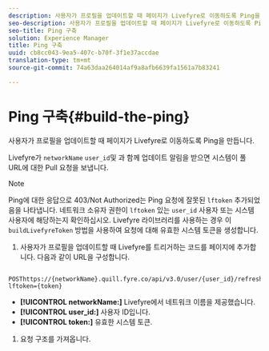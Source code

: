 ```yaml
---
description: 사용자가 프로필을 업데이트할 때 페이지가 Livefyre로 이동하도록 Ping을 만듭니다.
seo-description: 사용자가 프로필을 업데이트할 때 페이지가 Livefyre로 이동하도록 Ping을 만듭니다.
seo-title: Ping 구축
solution: Experience Manager
title: Ping 구축
uuid: cb8cc043-9ea5-407c-b70f-3f1e37accdae
translation-type: tm+mt
source-git-commit: 74a63daa264014af9a8afb6639fa1561a7b83241

---
```



# Ping 구축{#build-the-ping}

사용자가 프로필을 업데이트할 때 페이지가 Livefyre로 이동하도록 Ping을 만듭니다.

Livefyre가 `networkName` `user_id`및 과 함께 업데이트 알림을 받으면 시스템이 풀 URL에 대한 Pull 요청을 보냅니다.

>[!NOTE]
>
>Ping에 대한 응답으로 403/Not Authorized는 Ping 요청에 잘못된 `lftoken` 추가되었음을 나타냅니다. 네트워크 소유자 권한이 `lftoken` 있는 `user_id` 사용자 또는 시스템 사용자에 해당하는지 확인하십시오. Livefyre 라이브러리를 사용하는 경우 이 `buildLivefyreToken` 방법을 사용하여 요청에 대해 유효한 시스템 토큰을 생성합니다.

1. 사용자가 프로필을 업데이트할 때 Livefyre를 트리거하는 코드를 페이지에 추가합니다. 다음과 같이 URL을 구성합니다.

```
 POSThttps://{networkName}.quill.fyre.co/api/v3.0/user/{user_id}/refresh?lftoken={token}
```

* **[!UICONTROL networkName:]** Livefyre에서 네트워크 이름을 제공했습니다.
* **[!UICONTROL user_id:]** 사용자 ID입니다.
* **[!UICONTROL token:]** 유효한 시스템 토큰.

1. 요청 구조를 가져옵니다.
